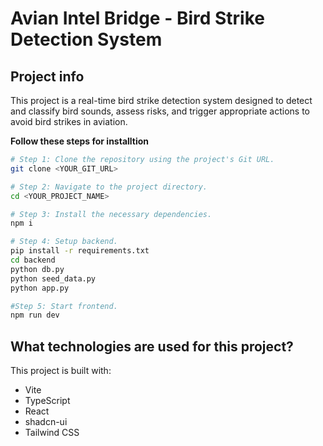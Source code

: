 # Avian Intel Bridge - Bird Strike Detection System

## Project info
This project is a real-time bird strike detection system designed to detect and classify bird sounds, assess risks, and trigger appropriate actions to avoid bird strikes in aviation.

**Follow these steps for installtion**

```sh
# Step 1: Clone the repository using the project's Git URL.
git clone <YOUR_GIT_URL>

# Step 2: Navigate to the project directory.
cd <YOUR_PROJECT_NAME>

# Step 3: Install the necessary dependencies.
npm i

# Step 4: Setup backend.
pip install -r requirements.txt
cd backend
python db.py
python seed_data.py
python app.py

#Step 5: Start frontend.
npm run dev
```

## What technologies are used for this project?

This project is built with:

- Vite
- TypeScript
- React
- shadcn-ui
- Tailwind CSS
